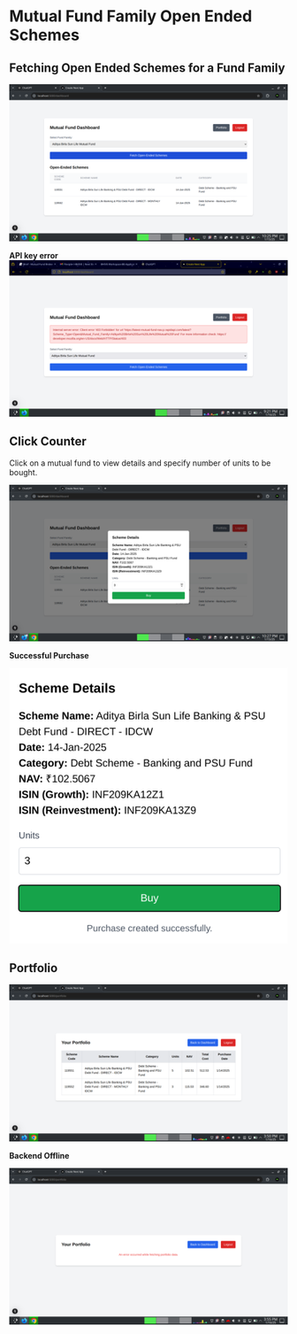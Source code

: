 # Mutual Fund Family Open Ended Schemes

## Fetching Open Ended Schemes for a Fund Family

![FF Open Ended](assets/fetched.png)

**API key error**
![API key error](assets/api_key_error.png)

## Click Counter
Click on a mutual fund to view details and specify number of units to be bought.

![Click Counter](assets/click_counter.png)

**Successful Purchase**

![Buy Create](assets/buy_create.png)

## Portfolio


![Portfolio](assets/portfolio.png)

**Backend Offline**

![Backend Offline](assets/portfolio_bo.png)
